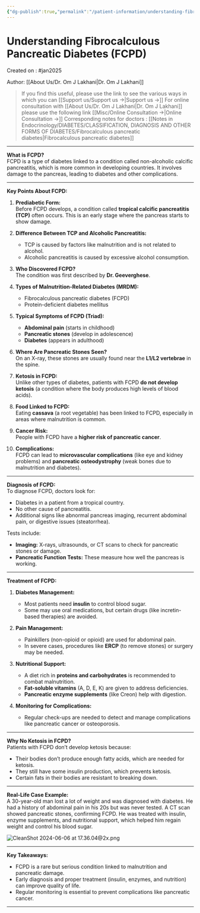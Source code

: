 ```yaml
---
{"dg-publish":true,"permalink":"/patient-information/understanding-fibrocalculous-pancreatic-diabetes-fcpd/"}
---
```



<script data-goatcounter="https://endocrinologyindia.goatcounter.com/count" async src="//gc.zgo.at/count.js"></script>

# Understanding Fibrocalculous Pancreatic Diabetes (FCPD)

Created on : #jan2025 

Author: [[About Us/Dr. Om J Lakhani\|Dr. Om J Lakhani]]

> If you find this useful, please use the link to see the various ways in which you can [[Support us/Support us →\|Support us →]]
> For online consultation with [[About Us/Dr. Om J Lakhani\|Dr. Om J Lakhani]] please use the following link [[Misc/Online Consultation →\|Online Consultation →]]
> Corresponding notes for doctors : [[Notes in Endocrinology/DIABETES/CLASSIFICATION, DIAGNOSIS AND OTHER FORMS OF DIABETES/Fibrocalculous pancreatic diabetes\|Fibrocalculous pancreatic diabetes]]

---

**What is FCPD?**  
FCPD is a type of diabetes linked to a condition called non-alcoholic calcific pancreatitis, which is more common in developing countries. It involves damage to the pancreas, leading to diabetes and other complications.

---

**Key Points About FCPD:**

1. **Prediabetic Form:**  
   Before FCPD develops, a condition called **tropical calcific pancreatitis (TCP)** often occurs. This is an early stage where the pancreas starts to show damage.

2. **Difference Between TCP and Alcoholic Pancreatitis:**  
   - TCP is caused by factors like malnutrition and is not related to alcohol.  
   - Alcoholic pancreatitis is caused by excessive alcohol consumption.  

3. **Who Discovered FCPD?**  
   The condition was first described by **Dr. Geeverghese**.

4. **Types of Malnutrition-Related Diabetes (MRDM):**  
   - Fibrocalculous pancreatic diabetes (FCPD)  
   - Protein-deficient diabetes mellitus  

5. **Typical Symptoms of FCPD (Triad):**  
   - **Abdominal pain** (starts in childhood)  
   - **Pancreatic stones** (develop in adolescence)  
   - **Diabetes** (appears in adulthood)  

6. **Where Are Pancreatic Stones Seen?**  
   On an X-ray, these stones are usually found near the **L1/L2 vertebrae** in the spine.

7. **Ketosis in FCPD:**  
   Unlike other types of diabetes, patients with FCPD **do not develop ketosis** (a condition where the body produces high levels of blood acids).

8. **Food Linked to FCPD:**  
   Eating **cassava** (a root vegetable) has been linked to FCPD, especially in areas where malnutrition is common.

9. **Cancer Risk:**  
   People with FCPD have a **higher risk of pancreatic cancer**.

10. **Complications:**  
    FCPD can lead to **microvascular complications** (like eye and kidney problems) and **pancreatic osteodystrophy** (weak bones due to malnutrition and diabetes).

---

**Diagnosis of FCPD:**  
To diagnose FCPD, doctors look for:  
- Diabetes in a patient from a tropical country.  
- No other cause of pancreatitis.  
- Additional signs like abnormal pancreas imaging, recurrent abdominal pain, or digestive issues (steatorrhea).  

Tests include:  
- **Imaging:** X-rays, ultrasounds, or CT scans to check for pancreatic stones or damage.  
- **Pancreatic Function Tests:** These measure how well the pancreas is working.  

---

**Treatment of FCPD:**  
1. **Diabetes Management:**  
   - Most patients need **insulin** to control blood sugar.  
   - Some may use oral medications, but certain drugs (like incretin-based therapies) are avoided.  

2. **Pain Management:**  
   - Painkillers (non-opioid or opioid) are used for abdominal pain.  
   - In severe cases, procedures like **ERCP** (to remove stones) or surgery may be needed.  

3. **Nutritional Support:**  
   - A diet rich in **proteins and carbohydrates** is recommended to combat malnutrition.  
   - **Fat-soluble vitamins** (A, D, E, K) are given to address deficiencies.  
   - **Pancreatic enzyme supplements** (like Creon) help with digestion.  

4. **Monitoring for Complications:**  
   - Regular check-ups are needed to detect and manage complications like pancreatic cancer or osteoporosis.  

---

**Why No Ketosis in FCPD?**  
Patients with FCPD don’t develop ketosis because:  
- Their bodies don’t produce enough fatty acids, which are needed for ketosis.  
- They still have some insulin production, which prevents ketosis.  
- Certain fats in their bodies are resistant to breaking down.  

---

**Real-Life Case Example:**  
A 30-year-old man lost a lot of weight and was diagnosed with diabetes. He had a history of abdominal pain in his 20s but was never tested. A CT scan showed pancreatic stones, confirming FCPD. He was treated with insulin, enzyme supplements, and nutritional support, which helped him regain weight and control his blood sugar.  

![CleanShot 2024-06-06 at 17.36.04@2x.png](/img/user/attachments/CleanShot%202024-06-06%20at%2017.36.04@2x.png)

---

**Key Takeaways:**  
- FCPD is a rare but serious condition linked to malnutrition and pancreatic damage.  
- Early diagnosis and proper treatment (insulin, enzymes, and nutrition) can improve quality of life.  
- Regular monitoring is essential to prevent complications like pancreatic cancer.  

---

